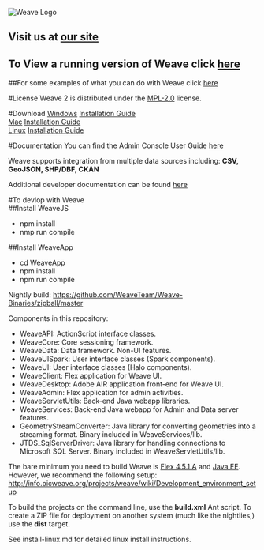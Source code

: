 ![Weave Logo](http://iweave.com/img/weave_logo.png)
## Visit us at [our site](http://iweave.com)

## To View a running version of Weave click [here](http://iweave.com/demo.html)

##For some examples of what you can do with Weave click [here](http://iweave.com/documentation.html#examples)

#License
Weave 2 is distributed under the [MPL-2.0](https://www.mozilla.org/en-US/MPL/2.0/) license.

#Download
[Windows](http://example.iweave.com/WeaveSetup.exe) [Installation Guide](http://iweave.com/assets/getstarted/WeaveInstallationGuideForWindows.pdf)  
[Mac](http://example.iweave.com/WeaveSetup.zip) [Installation Guide](http://iweave.com/assets/getstarted/WeaveInstallationGuideForMac.pdf)  
[Linux](http://example.iweave.com/WeaveSetup.exe) [Installation Guide](http://iweave.com/assets/getstarted/WeaveInstallationGuideForLinux.pdf)

#Documentation
You can find the Admin Console User Guide [here](http://iweave.com/assets/documentation/WeaveUserGuide-AdminConsole.pdf)

Weave supports integration from multiple data sources including: **CSV, GeoJSON, SHP/DBF, CKAN**  
  
Additional developer documentation can be found [here](http://WeaveTeam.github.com/Weave-Binaries/asdoc/)

#To devlop with Weave  
##Install WeaveJS
* npm install
* nmp run compile
 
##Install WeaveApp
* cd WeaveApp
* npm install
* npm run compile

Nightly build: https://github.com/WeaveTeam/Weave-Binaries/zipball/master

Components in this repository:

 * WeaveAPI: ActionScript interface classes.
 * WeaveCore: Core sessioning framework.
 * WeaveData: Data framework. Non-UI features.
 * WeaveUISpark: User interface classes (Spark components).
 * WeaveUI: User interface classes (Halo components).
 * WeaveClient: Flex application for Weave UI.
 * WeaveDesktop: Adobe AIR application front-end for Weave UI.
 * WeaveAdmin: Flex application for admin activities.
 * WeaveServletUtils: Back-end Java webapp libraries.
 * WeaveServices: Back-end Java webapp for Admin and Data server features.
 * GeometryStreamConverter: Java library for converting geometries into a streaming format. Binary included in WeaveServices/lib.
 * JTDS_SqlServerDriver: Java library for handling connections to Microsoft SQL Server. Binary included in WeaveServletUtils/lib.

The bare minimum you need to build Weave is [Flex 4.5.1.A](http://fpdownload.adobe.com/pub/flex/sdk/builds/flex4.5/flex_sdk_4.5.1.21328A.zip) and [Java EE](http://www.oracle.com/technetwork/java/javaee/downloads/index.html).  However, we recommend the following setup: http://info.oicweave.org/projects/weave/wiki/Development_environment_setup

To build the projects on the command line, use the **build.xml** Ant script. To create a ZIP file for deployment on another system (much like the nightlies,) use the **dist** target.

See install-linux.md for detailed linux install instructions.

